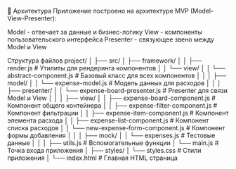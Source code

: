 🧱 Архитектура
Приложение построено на архитектуре MVP (Model-View-Presenter):

Model - отвечает за данные и бизнес-логику
View - компоненты пользовательского интерфейса
Presenter - связующее звено между Model и View


Структура файлов
project/
│
├── src/
│   ├── framework/
│   │   ├── render.js           # Утилиты для рендеринга компонентов
│   │   └── view/
│   │       └── abstract-component.js  # Базовый класс для всех компонентов
│   │
│   ├── model/
│   │   └── expense-model.js    # Модель данных для расходов
│   │
│   ├── presenter/
│   │   └── expense-board-presenter.js  # Presenter для связи Model и View
│   │
│   ├── view/
│   │   ├── expense-board-component.js  # Компонент общего контейнера
│   │   ├── expense-filter-component.js # Компонент фильтрации
│   │   ├── expense-item-component.js   # Компонент элемента расхода
│   │   ├── expense-list-component.js   # Компонент списка расходов
│   │   └── new-expense-form-component.js  # Компонент формы добавления
│   │
│   ├── mock/
│   │   └── expenses.js         # Тестовые данные
│   │
│   ├── utils.js               # Вспомогательные функции
│   └── main.js                # Точка входа приложения
│
├── styles/
│   └── styles.css             # Стили приложения
│
└── index.html                 # Главная HTML страница



